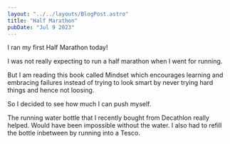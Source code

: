 ```yaml
---
layout: "../../layouts/BlogPost.astro"
title: "Half Marathon"
pubDate: "Jul 9 2023"
---
```


I ran my first Half Marathon today!

I was not really expecting to run a half marathon when I went for running.

But I am reading this book called Mindset which encourages learning and embracing failures instead of trying to look smart by never trying hard things and hence not loosing.

So I decided to see how much I can push myself.


<div class="strava-embed-placeholder" data-embed-type="activity" data-embed-id="9418335593"></div><script src="https://strava-embeds.com/embed.js"></script>

The running water bottle that I recently bought from Decathlon really helped. Would have been impossible without the water. I also had to refill the bottle inbetween by running into a Tesco. 


